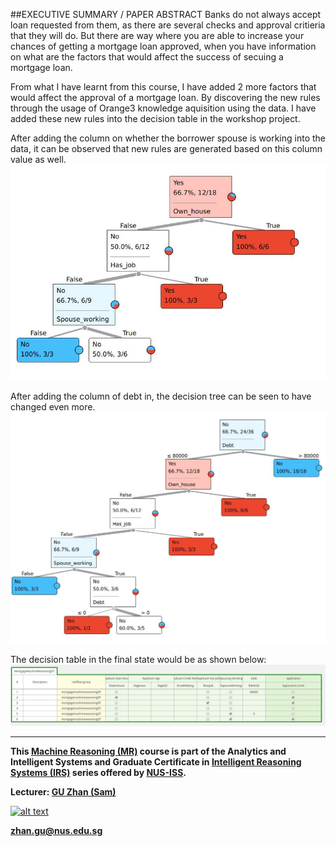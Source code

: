 ##EXECUTIVE SUMMARY / PAPER ABSTRACT
Banks do not always accept loan requested from them, as there are several checks and approval critieria that they will do. But there are way where you are able to increase your chances of getting a mortgage loan approved, when you have information on what are the factors that would affect the success of secuing a mortgage loan.

From what I have learnt from this course, I have added 2 more factors that would affect the approval of a mortgage loan. By discovering the new rules through the usage of Orange3 knowledge aquisition using the data. I have added these new rules into the decision table in the workshop project. 

After adding the column on whether the borrower spouse is working into the data, it can be observed that new rules are generated based on this column value as well.
![SpouseWorkingColumn](Miscellaneous/SpouseWorking.jpg)

After adding the column of debt in, the decision tree can be seen to have changed even more.
![DebtColumn](Miscellaneous/Final.jpg)

The decision table in the final state would be as shown below:
![DecisionTree](Miscellaneous/DecisionTable.jpg)


---

**This [Machine Reasoning (MR)](https://www.iss.nus.edu.sg/executive-education/course/detail/machine-reasoning "Machine Reasoning") course is part of the Analytics and Intelligent Systems and Graduate Certificate in [Intelligent Reasoning Systems (IRS)](https://www.iss.nus.edu.sg/stackable-certificate-programmes/intelligent-systems "Intelligent Reasoning Systems") series offered by [NUS-ISS](https://www.iss.nus.edu.sg "Institute of Systems Science, National University of Singapore").**

**Lecturer: [GU Zhan (Sam)](https://www.iss.nus.edu.sg/about-us/staff/detail/201/GU%20Zhan "GU Zhan (Sam)")**

[![alt text](https://www.iss.nus.edu.sg/images/default-source/About-Us/7.6.1-teaching-staff/sam-website.tmb-.png "Let's check Sam' profile page")](https://www.iss.nus.edu.sg/about-us/staff/detail/201/GU%20Zhan)

**zhan.gu@nus.edu.sg**
